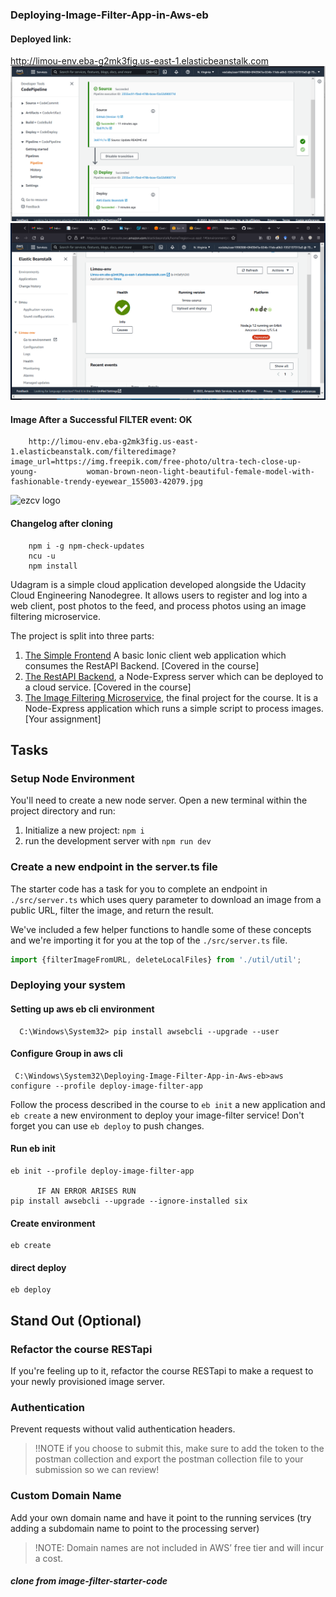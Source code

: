 ### Deploying-Image-Filter-App-in-Aws-eb
#### Deployed link:
http://limou-env.eba-g2mk3fig.us-east-1.elasticbeanstalk.com
![ezcv logo](https://github.com/danielmuthama/Udacity--image-filter-starter-code/blob/master/deployment_screenshots/12.png?raw=true)
![ezcv logo](https://github.com/danielmuthama/Udacity--image-filter-starter-code/blob/master/deployment_screenshots/2.png?raw=true)
 #### Image After a Successful FILTER event: OK
        http://limou-env.eba-g2mk3fig.us-east-1.elasticbeanstalk.com/filteredimage?image_url=https://img.freepik.com/free-photo/ultra-tech-close-up-young-           woman-brown-neon-light-beautiful-female-model-with-fashionable-trendy-eyewear_155003-42079.jpg
 ![ezcv logo](https://github.com/danielmuthama/Udacity--image-filter-starter-code/blob/master/deployment_screenshots/Screenshot%202022-07-01%20at%2023-56-31%20filteredimage%20(JPEG%20Image%20256%20%C3%97%20256%20pixels).png?raw=true)
        
 #### Changelog after cloning 
        npm i -g npm-check-updates
        ncu -u
        npm install

Udagram is a simple cloud application developed alongside the Udacity Cloud Engineering Nanodegree. It allows users to register and log into a web client, post photos to the feed, and process photos using an image filtering microservice.

The project is split into three parts:
1. [The Simple Frontend](https://github.com/udacity/cloud-developer/tree/master/course-02/exercises/udacity-c2-frontend)
A basic Ionic client web application which consumes the RestAPI Backend. [Covered in the course]
2. [The RestAPI Backend](https://github.com/udacity/cloud-developer/tree/master/course-02/exercises/udacity-c2-restapi), a Node-Express server which can be deployed to a cloud service. [Covered in the course]
3. [The Image Filtering Microservice](https://github.com/udacity/cloud-developer/tree/master/course-02/project/image-filter-starter-code), the final project for the course. It is a Node-Express application which runs a simple script to process images. [Your assignment]

## Tasks

### Setup Node Environment

You'll need to create a new node server. Open a new terminal within the project directory and run:

1. Initialize a new project: `npm i`
2. run the development server with `npm run dev`

### Create a new endpoint in the server.ts file

The starter code has a task for you to complete an endpoint in `./src/server.ts` which uses query parameter to download an image from a public URL, filter the image, and return the result.

We've included a few helper functions to handle some of these concepts and we're importing it for you at the top of the `./src/server.ts`  file.

```typescript
import {filterImageFromURL, deleteLocalFiles} from './util/util';
```

### Deploying your system

#### Setting up aws eb cli environment
      C:\Windows\System32> pip install awsebcli --upgrade --user
      
#### Configure Group in aws cli
     C:\Windows\System32\Deploying-Image-Filter-App-in-Aws-eb>aws configure --profile deploy-image-filter-app
     
Follow the process described in the course to `eb init` a new application and `eb create` a new environment to deploy your image-filter service! Don't forget you can use `eb deploy` to push changes.

#### Run eb init 
    eb init --profile deploy-image-filter-app 
          
          IF AN ERROR ARISES RUN
    pip install awsebcli --upgrade --ignore-installed six
#### Create environment
    eb create
#### direct deploy
    eb deploy
    
## Stand Out (Optional)

### Refactor the course RESTapi

If you're feeling up to it, refactor the course RESTapi to make a request to your newly provisioned image server.

### Authentication

Prevent requests without valid authentication headers.
> !!NOTE if you choose to submit this, make sure to add the token to the postman collection and export the postman collection file to your submission so we can review!

### Custom Domain Name

Add your own domain name and have it point to the running services (try adding a subdomain name to point to the processing server)
> !NOTE: Domain names are not included in AWS’ free tier and will incur a cost.

##### clone from image-filter-starter-code
